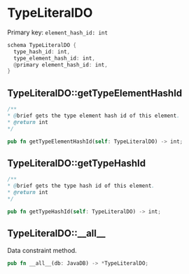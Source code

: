 # TypeLiteralDO

Primary key: `element_hash_id: int`

```rust
schema TypeLiteralDO {
  type_hash_id: int,
  type_element_hash_id: int,
  @primary element_hash_id: int,
}
```
## TypeLiteralDO::getTypeElementHashId

```java
/**
* @brief gets the type element hash id of this element.
* @return int
*/
```
```rust
pub fn getTypeElementHashId(self: TypeLiteralDO) -> int;
```
## TypeLiteralDO::getTypeHashId

```java
/**
* @brief gets the type hash id of this element.
* @return int
*/
```
```rust
pub fn getTypeHashId(self: TypeLiteralDO) -> int;
```
## TypeLiteralDO::\_\_all\_\_

Data constraint method.

```rust
pub fn __all__(db: JavaDB) -> *TypeLiteralDO;
```
